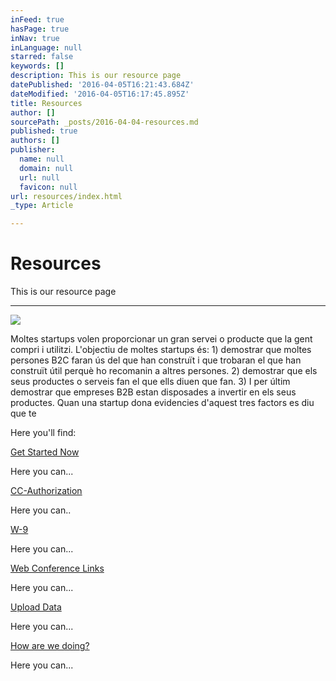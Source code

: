 ```yaml
---
inFeed: true
hasPage: true
inNav: true
inLanguage: null
starred: false
keywords: []
description: This is our resource page
datePublished: '2016-04-05T16:21:43.684Z'
dateModified: '2016-04-05T16:17:45.895Z'
title: Resources
author: []
sourcePath: _posts/2016-04-04-resources.md
published: true
authors: []
publisher:
  name: null
  domain: null
  url: null
  favicon: null
url: resources/index.html
_type: Article

---
```

# Resources

This is our resource page

****
![](https://the-grid-user-content.s3-us-west-2.amazonaws.com/0167b4d9-05b9-4028-9397-f9692e009a70.jpg)

Moltes startups volen proporcionar un gran servei o producte que la gent compri i utilitzi. L'objectiu de moltes startups és: 1) demostrar que moltes persones B2C faran ús del que han construït i que trobaran el que han construït útil perquè ho recomanin a altres persones. 2) demostrar que els seus productes o serveis fan el que ells diuen que fan. 3) I per últim demostrar que empreses B2B estan disposades a invertir en els seus productes. Quan una startup dona evidencies d'aquest tres factors es diu que te

Here you'll find:

[Get Started Now][0]

Here you can...

[CC-Authorization][1]

Here you can..

[W-9][2]

Here you can...

[Web Conference Links][3]

Here you can...

[Upload Data][4]

Here you can...

[How are we doing?][5]

Here you can...

[0]: https://thegrid.ai/climb-consulting/get-started-now/
[1]: https://thegrid.ai/climb-consulting/cc-authorization/
[2]: https://thegrid.ai/climb-consulting/w-9/
[3]: https://thegrid.ai/climb-consulting/web-conference-links/
[4]: https://thegrid.ai/climb-consulting/upload-data/
[5]: https://thegrid.ai/climb-consulting/how-are-we-doing/